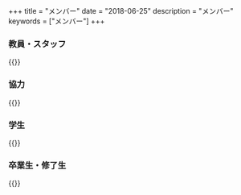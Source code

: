 +++
title = "メンバー"
date = "2018-06-25"
description = "メンバー"
keywords = ["メンバー"]
+++

### 教員・スタッフ

{{<csv src="/static/csv/members/staff.ja.csv">}}

### 協力

{{<csv src="/static/csv/members/collaborators.ja.csv">}}

### 学生

{{<csv src="/static/csv/members/students.ja.csv">}}

### 卒業生・修了生

{{<csv src="/static/csv/members/OB.ja.csv">}}
